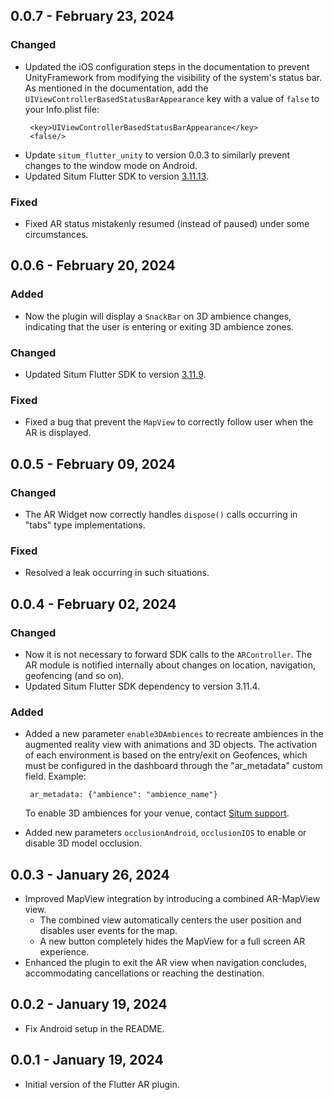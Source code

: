 ## 0.0.7 - February 23, 2024

### Changed

- Updated the iOS configuration steps in the documentation to prevent UnityFramework from modifying
  the visibility of the system's status bar. As mentioned in the documentation, add the
  `UIViewControllerBasedStatusBarAppearance` key with a value of `false` to your Info.plist file:
  ```
   <key>UIViewControllerBasedStatusBarAppearance</key>
   <false/>
   ```
- Update `situm_flutter_unity` to version 0.0.3 to similarly prevent changes to the window mode on
  Android.
- Updated Situm Flutter SDK to
  version [3.11.13](https://situm.com/docs/flutter-sdk-changelog/#version-31113--february-23-2024).

### Fixed

- Fixed AR status mistakenly resumed (instead of paused) under some circumstances.

## 0.0.6 - February 20, 2024

### Added

- Now the plugin will display a `SnackBar` on 3D ambience changes, indicating that the user is
  entering or exiting 3D ambience zones.

### Changed

- Updated Situm Flutter SDK to
  version [3.11.9](https://situm.com/docs/flutter-sdk-changelog/#version-3119--february-16-2024).

### Fixed

- Fixed a bug that prevent the `MapView` to correctly follow user when the AR is displayed.

## 0.0.5 - February 09, 2024

### Changed

- The AR Widget now correctly handles `dispose()` calls occurring in "tabs" type implementations.

### Fixed

- Resolved a leak occurring in such situations.

## 0.0.4 - February 02, 2024

### Changed

- Now it is not necessary to forward SDK calls to the `ARController`. The AR module is notified
  internally about changes on location, navigation, geofencing (and so on).
- Updated Situm Flutter SDK dependency to version 3.11.4.

### Added

- Added a new parameter `enable3DAmbiences` to recreate ambiences in the augmented reality view with
  animations and 3D objects. The activation of each environment is based on the entry/exit on
  Geofences, which must be configured in the dashboard through the "ar_metadata" custom field.
  Example:
   ```
    ar_metadata: {"ambience": "ambience_name"}
  ```
  To enable 3D ambiences for your venue, contact [Situm support](mailto:support@situm.com).

- Added new parameters `occlusionAndroid`, `occlusionIOS` to enable or disable 3D model occlusion.

## 0.0.3 - January 26, 2024

- Improved MapView integration by introducing a combined AR-MapView view.
    - The combined view automatically centers the user position and disables user events for the
      map.
    - A new button completely hides the MapView for a full screen AR experience.
- Enhanced the plugin to exit the AR view when navigation concludes, accommodating cancellations or
  reaching the destination.

## 0.0.2 - January 19, 2024

- Fix Android setup in the README.

## 0.0.1 - January 19, 2024

- Initial version of the Flutter AR plugin.
